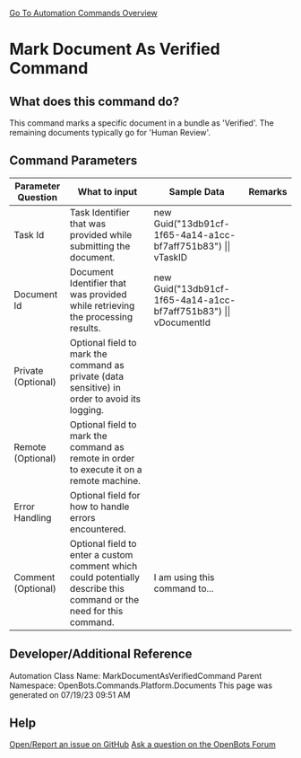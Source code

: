 <!--TITLE: Mark Document As Verified Command -->
<!-- SUBTITLE: a command in the Platform Commands\Documents group. -->
[Go To Automation Commands Overview](/automation-commands)


# Mark Document As Verified Command


## What does this command do?
This command marks a specific document in a bundle as 'Verified'. The remaining documents typically go for 'Human Review'.


## Command Parameters
| Parameter Question   	| What to input  	|  Sample Data 	| Remarks  	|
| ---                    | ---               | ---           | ---       |
|Task Id|Task Identifier that was provided while submitting the document.|new Guid("13db91cf-1f65-4a14-a1cc-bf7aff751b83") \|\| vTaskID||
|Document Id|Document Identifier that was provided while retrieving the processing results.|new Guid("13db91cf-1f65-4a14-a1cc-bf7aff751b83") \|\| vDocumentId||
|Private (Optional)|Optional field to mark the command as private (data sensitive) in order to avoid its logging.|||
|Remote (Optional)|Optional field to mark the command as remote in order to execute it on a remote machine.|||
|Error Handling|Optional field for how to handle errors encountered.|||
|Comment (Optional)|Optional field to enter a custom comment which could potentially describe this command or the need for this command.|I am using this command to...||


## Developer/Additional Reference
Automation Class Name: MarkDocumentAsVerifiedCommand
Parent Namespace: OpenBots.Commands.Platform.Documents
This page was generated on 07/19/23 09:51 AM


## Help
[Open/Report an issue on GitHub](https://github.com/OpenBotsAI/OpenBots.Studio/issues/new)
[Ask a question on the OpenBots Forum](https://openbots.ai/forums/)
